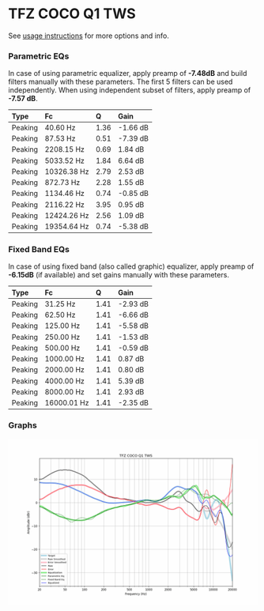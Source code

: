 # TFZ COCO Q1 TWS
See [usage instructions](https://github.com/jaakkopasanen/AutoEq#usage) for more options and info.

### Parametric EQs
In case of using parametric equalizer, apply preamp of **-7.48dB** and build filters manually
with these parameters. The first 5 filters can be used independently.
When using independent subset of filters, apply preamp of **-7.57 dB**.

| Type    | Fc          |    Q | Gain     |
|:--------|:------------|:-----|:---------|
| Peaking | 40.60 Hz    | 1.36 | -1.66 dB |
| Peaking | 87.53 Hz    | 0.51 | -7.39 dB |
| Peaking | 2208.15 Hz  | 0.69 | 1.84 dB  |
| Peaking | 5033.52 Hz  | 1.84 | 6.64 dB  |
| Peaking | 10326.38 Hz | 2.79 | 2.53 dB  |
| Peaking | 872.73 Hz   | 2.28 | 1.55 dB  |
| Peaking | 1134.46 Hz  | 0.74 | -0.85 dB |
| Peaking | 2116.22 Hz  | 3.95 | 0.95 dB  |
| Peaking | 12424.26 Hz | 2.56 | 1.09 dB  |
| Peaking | 19354.64 Hz | 0.74 | -5.38 dB |

### Fixed Band EQs
In case of using fixed band (also called graphic) equalizer, apply preamp of **-6.15dB**
(if available) and set gains manually with these parameters.

| Type    | Fc          |    Q | Gain     |
|:--------|:------------|:-----|:---------|
| Peaking | 31.25 Hz    | 1.41 | -2.93 dB |
| Peaking | 62.50 Hz    | 1.41 | -6.66 dB |
| Peaking | 125.00 Hz   | 1.41 | -5.58 dB |
| Peaking | 250.00 Hz   | 1.41 | -1.53 dB |
| Peaking | 500.00 Hz   | 1.41 | -0.59 dB |
| Peaking | 1000.00 Hz  | 1.41 | 0.87 dB  |
| Peaking | 2000.00 Hz  | 1.41 | 0.80 dB  |
| Peaking | 4000.00 Hz  | 1.41 | 5.39 dB  |
| Peaking | 8000.00 Hz  | 1.41 | 2.93 dB  |
| Peaking | 16000.01 Hz | 1.41 | -2.35 dB |

### Graphs
![](./TFZ%20COCO%20Q1%20TWS.png)
